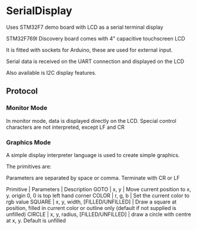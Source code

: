 # SerialDisplay
Uses STM32F7 demo board with LCD as a serial terminal display

STM32F769I Discovery board comes with 4" capacitive touchscreen LCD

It is fitted with sockets for Arduino, these are used for external input.

Serial data is received on the UART connection and displayed on the LCD

Also available is I2C display features.

## Protocol

### Monitor Mode
In monitor mode, data is displayed directly on the LCD. Special control characters are not interpreted, except LF and CR

### Graphics Mode
A simple display interpreter language is used to create simple graphics.

The primitives are:

Parameters are separated by space or comma. Terminate with CR or LF

Primitive | Parameters | Description
GOTO | x, y | Move current position to x, y. origin 0, 0 is top left hand corner
COLOR | r, g, b | Set the current color to rgb value
SQUARE | x, y, width, [FILLED/UNFILLED] | Draw a square at position, filled in current color or outline only (default if not supplied is unfilled)
CIRCLE | x, y, radius, [FILLED/UNFILLED] | draw a circle with centre at x, y. Default is unfilled
